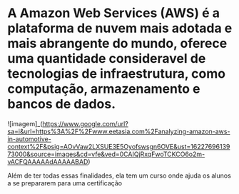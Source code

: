 #  A Amazon Web Services (AWS) é a plataforma de nuvem mais adotada e mais abrangente do mundo, oferece uma quantidade consideravel de tecnologias de infraestrutura, como computação, armazenamento e bancos de dados.

![imagem]_(https://www.google.com/url?sa=i&url=https%3A%2F%2Fwww.eetasia.com%2Fanalyzing-amazon-aws-in-automotive-context%2F&psig=AOvVaw2LXSUE3E5Oyofswsgn6OVE&ust=1622769613973000&source=images&cd=vfe&ved=0CAIQjRxqFwoTCKCO6o2m-vACFQAAAAAdAAAAABAD)

Além de ter todas essas finalidades, ela tem um curso onde ajuda os alunos a se prepararem para uma certificação





